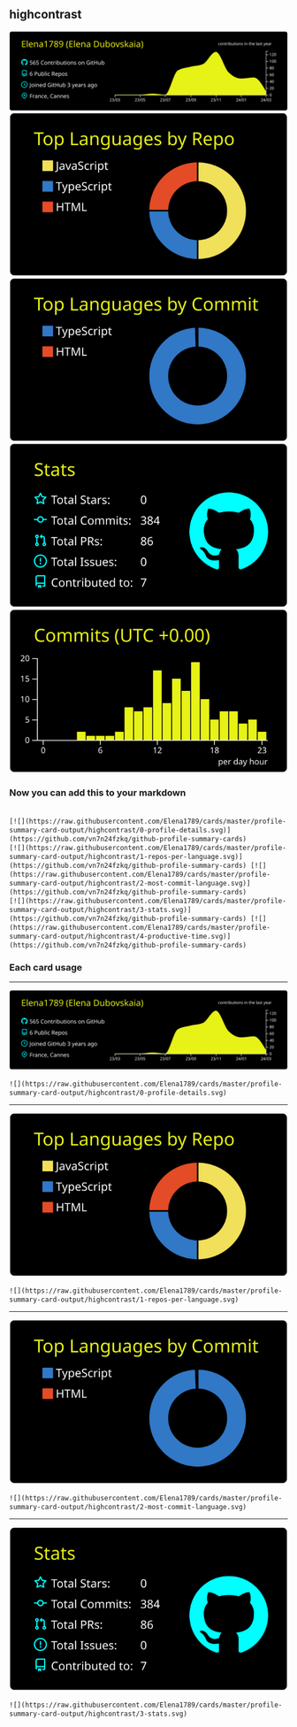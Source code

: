 ## highcontrast

[![](./0-profile-details.svg)](https://github.com/vn7n24fzkq/github-profile-summary-cards)
[![](./1-repos-per-language.svg)](https://github.com/vn7n24fzkq/github-profile-summary-cards) [![](./2-most-commit-language.svg)](https://github.com/vn7n24fzkq/github-profile-summary-cards)
[![](./3-stats.svg)](https://github.com/vn7n24fzkq/github-profile-summary-cards) [![](./4-productive-time.svg)](https://github.com/vn7n24fzkq/github-profile-summary-cards)
### Now you can add this to your markdown
```

[![](https://raw.githubusercontent.com/Elena1789/cards/master/profile-summary-card-output/highcontrast/0-profile-details.svg)](https://github.com/vn7n24fzkq/github-profile-summary-cards)
[![](https://raw.githubusercontent.com/Elena1789/cards/master/profile-summary-card-output/highcontrast/1-repos-per-language.svg)](https://github.com/vn7n24fzkq/github-profile-summary-cards) [![](https://raw.githubusercontent.com/Elena1789/cards/master/profile-summary-card-output/highcontrast/2-most-commit-language.svg)](https://github.com/vn7n24fzkq/github-profile-summary-cards)
[![](https://raw.githubusercontent.com/Elena1789/cards/master/profile-summary-card-output/highcontrast/3-stats.svg)](https://github.com/vn7n24fzkq/github-profile-summary-cards) [![](https://raw.githubusercontent.com/Elena1789/cards/master/profile-summary-card-output/highcontrast/4-productive-time.svg)](https://github.com/vn7n24fzkq/github-profile-summary-cards)

```

### Each card usage
---

![](./0-profile-details.svg)

```
![](https://raw.githubusercontent.com/Elena1789/cards/master/profile-summary-card-output/highcontrast/0-profile-details.svg)
```

    

---

![](./1-repos-per-language.svg)

```
![](https://raw.githubusercontent.com/Elena1789/cards/master/profile-summary-card-output/highcontrast/1-repos-per-language.svg)
```

    

---

![](./2-most-commit-language.svg)

```
![](https://raw.githubusercontent.com/Elena1789/cards/master/profile-summary-card-output/highcontrast/2-most-commit-language.svg)
```

    

---

![](./3-stats.svg)

```
![](https://raw.githubusercontent.com/Elena1789/cards/master/profile-summary-card-output/highcontrast/3-stats.svg)
```

    
